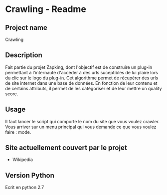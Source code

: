 # Crawling - Readme

## Project name
Crawling

## Description
Fait partie du projet Zapking, dont l'objectif est de construire un plug-in permettant à l'internaute d'accéder à des urls suceptibles de lui plaire lors du clic sur le logo du plug-in.
Cet algorithme permet de récupérer des urls de site internet dans une base de données.
En fonction de leur contenu et de certains attributs, il permet de les catégoriser et de leur mettre un quality score.


## Usage
Il faut lancer le script qui comporte le nom du site que vous voulez crawler.
Vous arriver sur un menu principal qui vous demande ce que vous voulez faire : mode.

## Site actuellement couvert par le projet
* Wikipedia

## Version Python
Ecrit en python 2.7